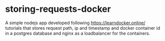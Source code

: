 # storing-requests-docker

A simple nodejs app developed following https://learndocker.online/ tutorials that stores request path, ip and timestamp and docker container id in a postgres database and nginx as a loadbalancer for the containers.
